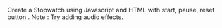 Create a Stopwatch using Javascript and HTML with start, pause, reset button .
Note : Try adding audio effects.